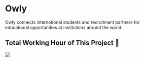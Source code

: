 # Owly

Owly connects international students and recruitment partners for educational opportunities at institutions around the world.

## Total Working Hour of This Project 🚀

<img src="https://wakatime.com/badge/user/5d261342-06a0-4615-9707-05a1926dc0b4/project/0d0f304d-0d16-4df7-9f66-b7ed1cf19d24.svg">